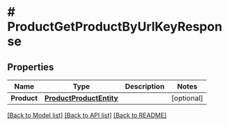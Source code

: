 # # ProductGetProductByUrlKeyResponse


## Properties 


Name | Type | Description | Notes
------------ | ------------- | ------------- | -------------
**Product**| [**ProductProductEntity**](ProductProductEntity.md) |   | [optional]


[[Back to Model list]](../../README.md#models) [[Back to API list]](../../README.md#endpoints) [[Back to README]](../../README.md)

